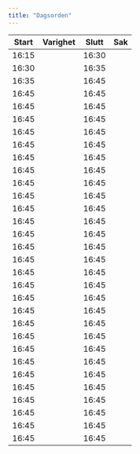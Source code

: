 ```yaml
---
title: "Dagsorden"
---
```


| Start | Varighet | Slutt | Sak                                                                         |
|-------|----------|-------|-----------------------------------------------------------------------------|
| 16:15 |       | 16:30 |                                     |
| 16:30 |         | 16:35 |                                                       |
| 16:35 |       | 16:45 |              |
| 16:45 |          | 16:45 |                                                                       |
| 16:45 |          | 16:45 |                   |
| 16:45 |          | 16:45 |   |
| 16:45 |          | 16:45 |                                                                       |
| 16:45 |          | 16:45 |           |
| 16:45 |          | 16:45 |                      |
| 16:45 |          | 16:45 |  |
| 16:45 |          | 16:45 |             |
| 16:45 |          | 16:45 |        |
| 16:45 |          | 16:45 |                                                                       |
| 16:45 |          | 16:45 |              |
| 16:45 |          | 16:45 |                             |
| 16:45 |          | 16:45 |                       |
| 16:45 |          | 16:45 |                                                                       |
| 16:45 |          | 16:45 |     |
| 16:45 |          | 16:45 |             |
| 16:45 |          | 16:45 |                          |
| 16:45 |          | 16:45 |          |
| 16:45 |          | 16:45 |            |
| 16:45 |          | 16:45 |                                                                     |
| 16:45 |          | 16:45 |             |
| 16:45 |          | 16:45 |                  |
| 16:45 |          | 16:45 |      |
| 16:45 |          | 16:45 |                         |
| 16:45 |          | 16:45 |                    |
| 16:45 |          | 16:45 |                         |
| 16:45 |          | 16:45 |                                   |
| 16:45 |          | 16:45 |                        |